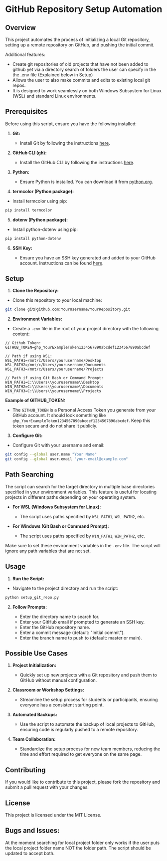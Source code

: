 # GitHub Repository Setup Automation

## Overview

This project automates the process of initializing a local Git repository, setting up a remote repository on GitHub, and pushing the initial commit.

Additional features:
- Create git repositories of old projects that have not been added to github yet via a directory search of folders the user can specify in the the .env file (Explained below in Setup) 
- Allows the user to also make commits and edits to existing local git repos.
- It is designed to work seamlessly on both Windows Subsystem for Linux (WSL) and standard Linux environments.

## Prerequisites

Before using this script, ensure you have the following installed:

1. **Git:**

   - Install Git by following the instructions [here](https://git-scm.com/book/en/v2/Getting-Started-Installing-Git).

2. **GitHub CLI (gh):**

   - Install the GitHub CLI by following the instructions [here](https://docs.github.com/en/github-cli/github-cli/quickstart).

3. **Python:**

   - Ensure Python is installed. You can download it from [python.org](https://www.python.org/downloads/).

4. **termcolor (Python package):**

- Install termcolor using pip:

```bash {"id":"01J554C48QHGR2MSPNECEK83NE"}
pip install termcolor
```

5. **dotenv (Python package):**

- Install python-dotenv using pip:

```bash {"id":"01J554C48REGK8X2YC9BGDCH5A"}
pip install python-dotenv
```

6. **SSH Key:**

   - Ensure you have an SSH key generated and added to your GitHub account. Instructions can be found [here](https://docs.github.com/en/github/authenticating-to-github/connecting-to-github-with-ssh).

## Setup

1. **Clone the Repository:**

- Clone this repository to your local machine:

```bash {"id":"01J554C48REGK8X2YC9C33FKDJ"}
git clone git@github.com:YourUsername/YourRepository.git

```

2. **Environment Variables:**

- Create a `.env` file in the root of your project directory with the following content:

```dotenv {"id":"01J554C48REGK8X2YC9G2QW69A"}
// Github Token:
GITHUB_TOKEN=ghp_YourExampleToken1234567890abcdef1234567890abcdef

// Path if using WSL:
WSL_PATH1=/mnt/c/Users/yourusername/Desktop
WSL_PATH2=/mnt/c/Users/yourusername/Documents
WSL_PATH3=/mnt/c/Users/yourusername/Projects

// Path if using Git Bash or Command Prompt:
WIN_PATH1=C:\\Users\\yourusername\\Desktop
WIN_PATH2=C:\\Users\\yourusername\\Documents
WIN_PATH3=C:\\Users\\yourusername\\Projects

```

__Example of GITHUB_TOKEN:__

- The `GITHUB_TOKEN` is a Personal Access Token you generate from your GitHub account. It should look something like `ghp_YourExampleToken1234567890abcdef1234567890abcdef`. Keep this token secure and do not share it publicly.

3. **Configure Git:**

- Configure Git with your username and email:

```bash {"id":"01J554C48REGK8X2YC9JXH31WA"}
git config --global user.name "Your Name"
git config --global user.email "your-email@example.com"

```

## Path Searching

The script can search for the target directory in multiple base directories specified in your environment variables. This feature is useful for locating projects in different paths depending on your operating system.

- **For WSL (Windows Subsystem for Linux):**

   - The script uses paths specified by `WSL_PATH1`, `WSL_PATH2`, etc.

- **For Windows (Git Bash or Command Prompt):**

   - The script uses paths specified by `WIN_PATH1`, `WIN_PATH2`, etc.

Make sure to set these environment variables in the `.env` file. The script will ignore any path variables that are not set.

## Usage

1. **Run the Script:**

- Navigate to the project directory and run the script:

```bash {"id":"01J554C48REGK8X2YC9KQ4PFD4"}
python setup_git_repo.py
```

2. **Follow Prompts:**

   - Enter the directory name to search for.
   - Enter your GitHub email if prompted to generate an SSH key.
   - Enter the GitHub repository name.
   - Enter a commit message (default: "Initial commit").
   - Enter the branch name to push to (default: master or main).

## Possible Use Cases

1. **Project Initialization:**

   - Quickly set up new projects with a Git repository and push them to GitHub without manual configuration.

2. **Classroom or Workshop Settings:**

   - Streamline the setup process for students or participants, ensuring everyone has a consistent starting point.

3. **Automated Backups:**

   - Use the script to automate the backup of local projects to GitHub, ensuring code is regularly pushed to a remote repository.

4. **Team Collaboration:**

   - Standardize the setup process for new team members, reducing the time and effort required to get everyone on the same page.

## Contributing

If you would like to contribute to this project, please fork the repository and submit a pull request with your changes.

## License

This project is licensed under the MIT License.

## Bugs and Issues:

At the moment searching for local project folder only works if the user puts the local project folder name NOT the folder path. The script should be updated to accept both.
